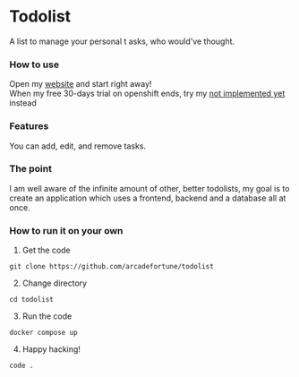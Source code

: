 # Todolist
A list to manage your personal t  asks, who would've thought.

### How to use
Open my [website](https://todo-frontend-arcadefortune-dev.apps.sandbox-m3.1530.p1.openshiftapps.com) and start right away! <br/>
When my free 30-days trial on openshift ends, try my [not implemented yet](https://example.com) instead

### Features
You can add, edit, and remove tasks.

### The point
I am well aware of the infinite amount of other, better todolists, my goal is to create an application which uses a frontend, backend and a database all at once.

### How to run it on your own
1. Get the code
```
git clone https://github.com/arcadefortune/todolist
```
2. Change directory
```
cd todolist
```
3. Run the code
```
docker compose up
```
4. Happy hacking!
```
code .
```
